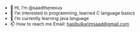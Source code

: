 - 👋 Hi, I’m @saadthenexus
- 👀 I’m interested in programming, learned C language basics
- 🌱 I’m currently learning java language
- 📫 How to reach me Email: hasibulkarimsaad@gmail.com
